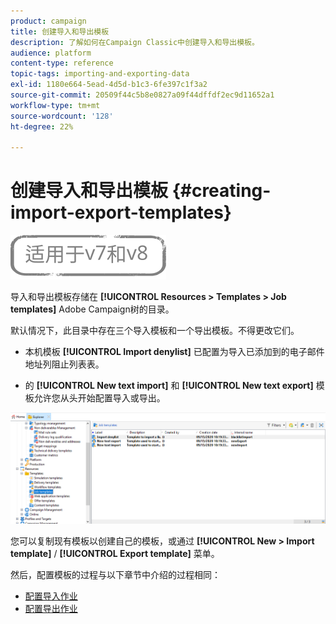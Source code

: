 ```yaml
---
product: campaign
title: 创建导入和导出模板
description: 了解如何在Campaign Classic中创建导入和导出模板。
audience: platform
content-type: reference
topic-tags: importing-and-exporting-data
exl-id: 1180e664-5ead-4d5d-b1c3-6fe397c1f3a2
source-git-commit: 20509f44c5b8e0827a09f44dffdf2ec9d11652a1
workflow-type: tm+mt
source-wordcount: '128'
ht-degree: 22%

---
```


# 创建导入和导出模板 {#creating-import-export-templates}

![](../../assets/common.svg)

导入和导出模板存储在 **[!UICONTROL Resources > Templates > Job templates]** Adobe Campaign树的目录。

默认情况下，此目录中存在三个导入模板和一个导出模板。不得更改它们。

* 本机模板 **[!UICONTROL Import denylist]** 已配置为导入已添加到的电子邮件地址列阻止列表表。

* 的 **[!UICONTROL New text import]** 和 **[!UICONTROL New text export]** 模板允许您从头开始配置导入或导出。

![](assets/s_ncs_user_export_wizard_template_create.png)

您可以复制现有模板以创建自己的模板，或通过 **[!UICONTROL New > Import template]** / **[!UICONTROL Export template]** 菜单。

然后，配置模板的过程与以下章节中介绍的过程相同：

* [配置导入作业](../../platform/using/executing-import-jobs.md)
* [配置导出作业](../../platform/using/executing-export-jobs.md)
